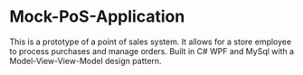 # Mock-PoS-Application
 This is a prototype of a point of sales system. It allows for a store employee to process purchases and manage orders. Built in C# WPF and MySql  with a Model-View-View-Model design pattern.
